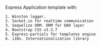 Express Application template with:

    1. Winston logger.
    2. Socket.io for realtime communication
    3. Sequelize ORM. ORM for DAO layer
    4. Bootstrap CSS v3.3.7
    5. Express-partials for templates engine
    6. i18n. Internationalization library